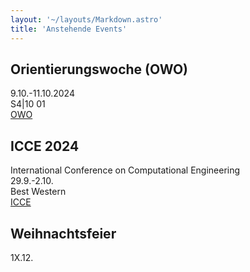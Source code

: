 ```yaml
---
layout: '~/layouts/Markdown.astro'
title: 'Anstehende Events'
---
```


## Orientierungswoche (OWO)

9.10.-11.10.2024\
S4|10 01\
[OWO](/studium/study-start/)

## ICCE 2024

International Conference on Computational Engineering\
29.9.-2.10.\
Best Western\
[ICCE](https://www.ce.tu-darmstadt.de/ce/icce2024/)

## Weihnachtsfeier

1X.12.
